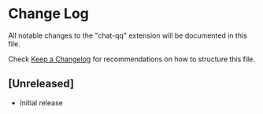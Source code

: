 # Change Log

All notable changes to the "chat-qq" extension will be documented in this file.

Check [Keep a Changelog](http://keepachangelog.com/) for recommendations on how to structure this file.

## [Unreleased]

- Initial release